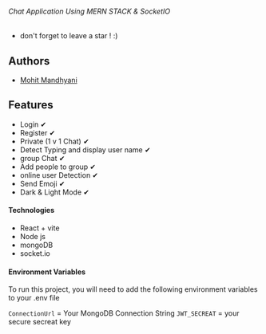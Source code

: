 ###### Chat Application Using MERN STACK & SocketIO

- don't forget to leave a star ! :)

## Authors

- [Mohit Mandhyani](https://github.com/Mohitmandhyani)

## Features
- Login ✔
- Register ✔
- Private (1 v 1 Chat) ✔
- Detect Typing and display user name ✔
- group Chat ✔
- Add people to group ✔
- online user Detection ✔
- Send Emoji ✔
- Dark & Light Mode ✔

#### Technologies

- React + vite
- Node js
- mongoDB
- socket.io

  
#### Environment Variables

To run this project, you will need to add the following environment variables to your .env file

`ConnectionUrl` = Your MongoDB Connection String
`JWT_SECREAT` = your secure secreat key

